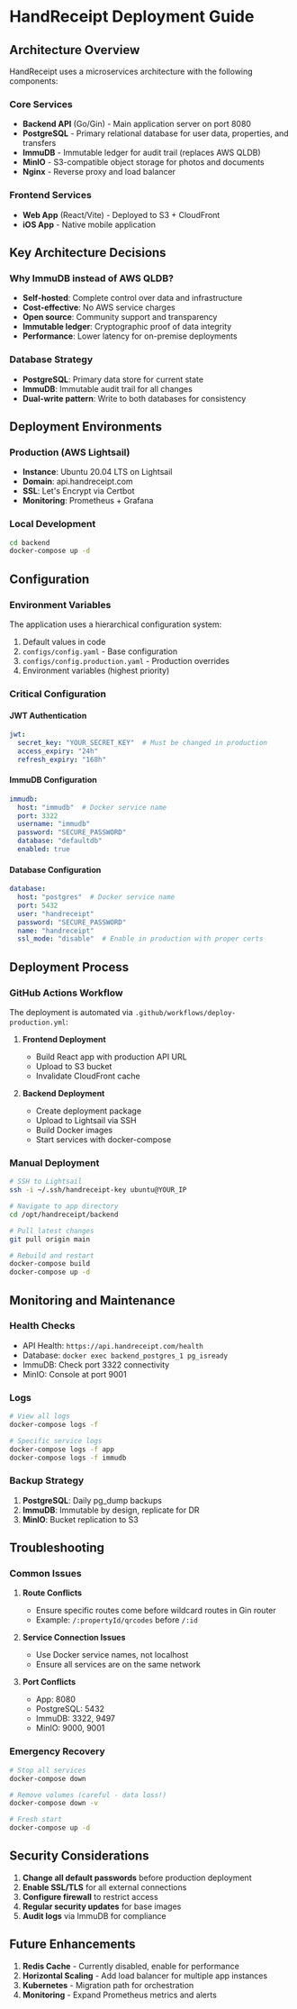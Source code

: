# HandReceipt Deployment Guide

## Architecture Overview

HandReceipt uses a microservices architecture with the following components:

### Core Services
- **Backend API** (Go/Gin) - Main application server on port 8080
- **PostgreSQL** - Primary relational database for user data, properties, and transfers
- **ImmuDB** - Immutable ledger for audit trail (replaces AWS QLDB)
- **MinIO** - S3-compatible object storage for photos and documents
- **Nginx** - Reverse proxy and load balancer

### Frontend Services
- **Web App** (React/Vite) - Deployed to S3 + CloudFront
- **iOS App** - Native mobile application

## Key Architecture Decisions

### Why ImmuDB instead of AWS QLDB?
- **Self-hosted**: Complete control over data and infrastructure
- **Cost-effective**: No AWS service charges
- **Open source**: Community support and transparency
- **Immutable ledger**: Cryptographic proof of data integrity
- **Performance**: Lower latency for on-premise deployments

### Database Strategy
- **PostgreSQL**: Primary data store for current state
- **ImmuDB**: Immutable audit trail for all changes
- **Dual-write pattern**: Write to both databases for consistency

## Deployment Environments

### Production (AWS Lightsail)
- **Instance**: Ubuntu 20.04 LTS on Lightsail
- **Domain**: api.handreceipt.com
- **SSL**: Let's Encrypt via Certbot
- **Monitoring**: Prometheus + Grafana

### Local Development
```bash
cd backend
docker-compose up -d
```

## Configuration

### Environment Variables
The application uses a hierarchical configuration system:
1. Default values in code
2. `configs/config.yaml` - Base configuration
3. `configs/config.production.yaml` - Production overrides
4. Environment variables (highest priority)

### Critical Configuration

#### JWT Authentication
```yaml
jwt:
  secret_key: "YOUR_SECRET_KEY"  # Must be changed in production
  access_expiry: "24h"
  refresh_expiry: "168h"
```

#### ImmuDB Configuration
```yaml
immudb:
  host: "immudb"  # Docker service name
  port: 3322
  username: "immudb"
  password: "SECURE_PASSWORD"
  database: "defaultdb"
  enabled: true
```

#### Database Configuration
```yaml
database:
  host: "postgres"  # Docker service name
  port: 5432
  user: "handreceipt"
  password: "SECURE_PASSWORD"
  name: "handreceipt"
  ssl_mode: "disable"  # Enable in production with proper certs
```

## Deployment Process

### GitHub Actions Workflow
The deployment is automated via `.github/workflows/deploy-production.yml`:

1. **Frontend Deployment**
   - Build React app with production API URL
   - Upload to S3 bucket
   - Invalidate CloudFront cache

2. **Backend Deployment**
   - Create deployment package
   - Upload to Lightsail via SSH
   - Build Docker images
   - Start services with docker-compose

### Manual Deployment
```bash
# SSH to Lightsail
ssh -i ~/.ssh/handreceipt-key ubuntu@YOUR_IP

# Navigate to app directory
cd /opt/handreceipt/backend

# Pull latest changes
git pull origin main

# Rebuild and restart
docker-compose build
docker-compose up -d
```

## Monitoring and Maintenance

### Health Checks
- API Health: `https://api.handreceipt.com/health`
- Database: `docker exec backend_postgres_1 pg_isready`
- ImmuDB: Check port 3322 connectivity
- MinIO: Console at port 9001

### Logs
```bash
# View all logs
docker-compose logs -f

# Specific service logs
docker-compose logs -f app
docker-compose logs -f immudb
```

### Backup Strategy
1. **PostgreSQL**: Daily pg_dump backups
2. **ImmuDB**: Immutable by design, replicate for DR
3. **MinIO**: Bucket replication to S3

## Troubleshooting

### Common Issues

1. **Route Conflicts**
   - Ensure specific routes come before wildcard routes in Gin router
   - Example: `/:propertyId/qrcodes` before `/:id`

2. **Service Connection Issues**
   - Use Docker service names, not localhost
   - Ensure all services are on the same network

3. **Port Conflicts**
   - App: 8080
   - PostgreSQL: 5432
   - ImmuDB: 3322, 9497
   - MinIO: 9000, 9001

### Emergency Recovery
```bash
# Stop all services
docker-compose down

# Remove volumes (careful - data loss!)
docker-compose down -v

# Fresh start
docker-compose up -d
```

## Security Considerations

1. **Change all default passwords** before production deployment
2. **Enable SSL/TLS** for all external connections
3. **Configure firewall** to restrict access
4. **Regular security updates** for base images
5. **Audit logs** via ImmuDB for compliance

## Future Enhancements

1. **Redis Cache** - Currently disabled, enable for performance
2. **Horizontal Scaling** - Add load balancer for multiple app instances
3. **Kubernetes** - Migration path for orchestration
4. **Monitoring** - Expand Prometheus metrics and alerts 
